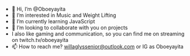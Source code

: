- 👋 Hi, I’m @Oboeyayita
- 👀 I’m interested in Music and Weight Lifting
- 🌱 I’m currently learning JavaScript
- 💞️ I’m looking to collaborate with you on projects 
- I also like gaming and communication, so you can find me on streaming on twitch.tv/oboeyayita
- 📫 How to reach me? willaglyssenior@outlook.com or IG as Oboeyayita 

<!---
Oboeyayita/Oboeyayita is a ✨ special ✨ repository because its `README.md` (this file) appears on your GitHub profile.
You can click the Preview link to take a look at your changes.
--->

